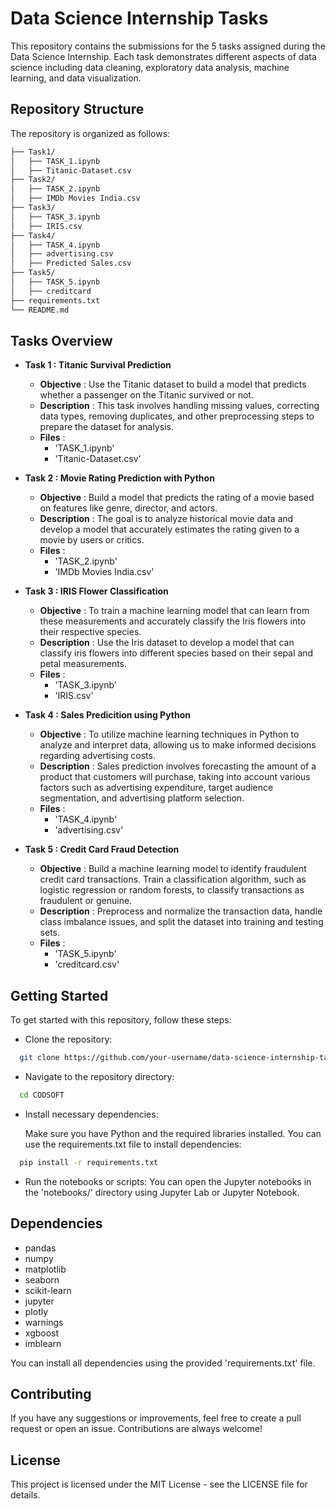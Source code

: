 
# Data Science Internship Tasks

This repository contains the submissions for the 5 tasks assigned during the Data Science Internship. Each task demonstrates different aspects of data science including data cleaning, exploratory data analysis, machine learning, and data visualization.

## Repository Structure

The repository is organized as follows:

```bash
├── Task1/
│   ├── TASK_1.ipynb
│   ├── Titanic-Dataset.csv
├── Task2/
│   ├── TASK_2.ipynb
│   ├── IMDb Movies India.csv
├── Task3/
│   ├── TASK_3.ipynb
│   ├── IRIS.csv
├── Task4/
│   ├── TASK_4.ipynb
│   ├── advertising.csv
│   ├── Predicted Sales.csv
├── Task5/
│   ├── TASK_5.ipynb
│   ├── creditcard
├── requirements.txt
└── README.md
```


## Tasks Overview

- **Task 1 : Titanic Survival Prediction**
    - **Objective** : Use the Titanic dataset to build a model that predicts whether a
        passenger on the Titanic survived or not.
    - **Description** : This task involves handling missing values, correcting
        data types, removing duplicates, and other preprocessing steps to prepare the
        dataset for analysis.
    - **Files** : 
        - 'TASK_1.ipynb'
        - 'Titanic-Dataset.csv' 

- **Task 2 : Movie Rating Prediction with Python**
    - **Objective** : Build a model that predicts the rating of a movie based on
        features like genre, director, and actors.
    - **Description** : The goal is to analyze
        historical movie data and develop a model that accurately estimates the rating 
        given to a movie by users or critics.
    - **Files** : 
        - 'TASK_2.ipynb'
        - 'IMDb Movies India.csv'

- **Task 3 : IRIS Flower Classification**
    - **Objective** : To train a machine learning model that can learn from
        these measurements and accurately classify the Iris flowers into
        their respective species.
    - **Description** : Use the Iris dataset to develop a model that can classify iris
        flowers into different species based on their sepal and petal
        measurements.
    - **Files** : 
        - 'TASK_3.ipynb'
        - 'IRIS.csv'

- **Task 4 : Sales Predicition using Python**
    - **Objective** : To utilize machine
        learning techniques in Python to analyze and interpret data, allowing
        us to make informed decisions regarding advertising costs.
    - **Description** : Sales prediction involves forecasting the amount of a product
        that customers will purchase, taking into account various factors such as
        advertising expenditure, target audience segmentation, and
        advertising platform selection.
    - **Files** : 
        - 'TASK_4.ipynb'
        - 'advertising.csv'

- **Task 5 : Credit Card Fraud Detection**
    - **Objective** : Build a machine learning model to identify fraudulent credit card
        transactions. Train a classification algorithm, such as logistic regression
        or random forests, to classify transactions as fraudulent or genuine.
    - **Description** : Preprocess and normalize the transaction data, handle class
        imbalance issues, and split the dataset into training and testing sets.
    - **Files** : 
        - 'TASK_5.ipynb'
        - 'creditcard.csv'



## Getting Started

To get started with this repository, follow these steps:

- Clone the repository:
```bash
  git clone https://github.com/your-username/data-science-internship-tasks.git
```

- Navigate to the repository directory:
```bash
  cd CODSOFT
```

- Install necessary dependencies:

  Make sure you have Python and the required libraries installed. You can use the
  requirements.txt file to install dependencies:
```bash
  pip install -r requirements.txt
```

- Run the notebooks or scripts:
  You can open the Jupyter notebooks in the 'notebooks/' directory using Jupyter Lab 
  or Jupyter Notebook.
    
## Dependencies

- pandas
- numpy
- matplotlib
- seaborn
- scikit-learn
- jupyter
- plotly
- warnings
- xgboost
- imblearn

You can install all dependencies using the provided 'requirements.txt' file.


## Contributing

If you have any suggestions or improvements, feel free to create a pull request or open an issue. Contributions are always welcome!

## License

This project is licensed under the MIT License - see the LICENSE file for details.

